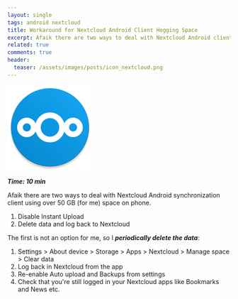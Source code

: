 ```yaml
---
layout: single
tags: android nextcloud
title: Workaround for Nextcloud Android Client Hogging Space
excerpt: Afaik there are two ways to deal with Nextcloud Android client using over 50 GB (for me) space on phone.
related: true
comments: true
header:
  teaser: /assets/images/posts/icon_nextcloud.png
---
```

![](/assets/images/posts/icon_nextcloud.png)

***Time: 10 min***

Afaik there are two ways to deal with Nextcloud Android synchronization client using over 50 GB (for me) space on phone.

1. Disable Instant Upload
2. Delete data and log back to Nextcloud

The first is not an option for me, so I **_periodically delete the data_**:

1. Settings > About device > Storage > Apps > Nextcloud > Manage space > Clear data
2. Log back in Nextcloud from the app
3. Re-enable Auto upload and Backups from settings
4. Check that you're still logged in your Nextcloud apps like Bookmarks and News etc.
